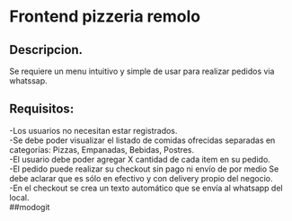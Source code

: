 # Frontend pizzeria remolo

## Descripcion.
Se requiere un menu intuitivo y simple de usar para realizar pedidos via whatssap.

## Requisitos:
-Los usuarios no necesitan estar registrados. <br>
-Se debe poder visualizar el listado de comidas ofrecidas separadas en categorías: Pizzas, Empanadas, Bebidas, Postres. <br>
-El usuario debe poder agregar X cantidad de cada item en su pedido. <br>
-El pedido puede realizar su checkout sin pago ni envío de por medio Se debe aclarar que es sólo en efectivo y con delivery propio del negocio. <br>
-En el checkout se crea un texto automático que se envía al whatsapp del local. <br>
##modogit